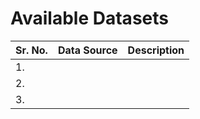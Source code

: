 # Available Datasets

| Sr. No. | Data Source | Description | 
| -------|------------|--------------|
| 1. | 
| 2. |
| 3. |
